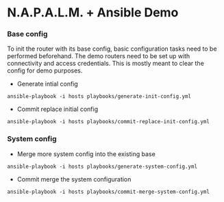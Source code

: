 # N.A.P.A.L.M. + Ansible Demo

### Base config

To init the router with its base config, basic configuration tasks need to be performed beforehand. The demo routers need to be set up with connectivity and access credentials. This is mostly meant to clear the config for demo purposes.

* Generate intial config
```
ansible-playbook -i hosts playbooks/generate-init-config.yml
```

* Commit replace initial config
```
ansible-playbook -i hosts playbooks/commit-replace-init-config.yml
```

### System config

* Merge more system config into the existing base
```
ansible-playbook -i hosts playbooks/generate-system-config.yml
```

* Commit merge the system configuration
```
ansible-playbook -i hosts playbooks/commit-merge-system-config.yml
```
